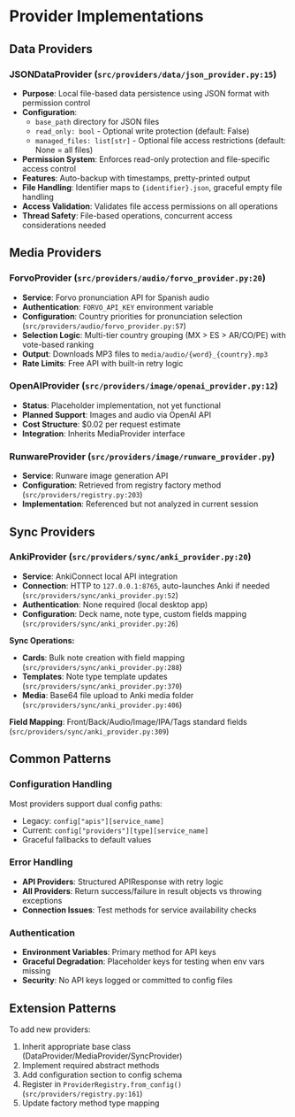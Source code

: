 # Provider Implementations

## Data Providers

### JSONDataProvider (`src/providers/data/json_provider.py:15`)
- **Purpose**: Local file-based data persistence using JSON format with permission control
- **Configuration**:
  - `base_path` directory for JSON files
  - `read_only: bool` - Optional write protection (default: False)
  - `managed_files: list[str]` - Optional file access restrictions (default: None = all files)
- **Permission System**: Enforces read-only protection and file-specific access control
- **Features**: Auto-backup with timestamps, pretty-printed output
- **File Handling**: Identifier maps to `{identifier}.json`, graceful empty file handling
- **Access Validation**: Validates file access permissions on all operations
- **Thread Safety**: File-based operations, concurrent access considerations needed

## Media Providers

### ForvoProvider (`src/providers/audio/forvo_provider.py:20`)
- **Service**: Forvo pronunciation API for Spanish audio
- **Authentication**: `FORVO_API_KEY` environment variable
- **Configuration**: Country priorities for pronunciation selection (`src/providers/audio/forvo_provider.py:57`)
- **Selection Logic**: Multi-tier country grouping (MX > ES > AR/CO/PE) with vote-based ranking
- **Output**: Downloads MP3 files to `media/audio/{word}_{country}.mp3`
- **Rate Limits**: Free API with built-in retry logic

### OpenAIProvider (`src/providers/image/openai_provider.py:12`)
- **Status**: Placeholder implementation, not yet functional
- **Planned Support**: Images and audio via OpenAI API
- **Cost Structure**: $0.02 per request estimate
- **Integration**: Inherits MediaProvider interface

### RunwareProvider (`src/providers/image/runware_provider.py`)
- **Service**: Runware image generation API
- **Configuration**: Retrieved from registry factory method (`src/providers/registry.py:203`)
- **Implementation**: Referenced but not analyzed in current session

## Sync Providers

### AnkiProvider (`src/providers/sync/anki_provider.py:20`)
- **Service**: AnkiConnect local API integration
- **Connection**: HTTP to `127.0.0.1:8765`, auto-launches Anki if needed (`src/providers/sync/anki_provider.py:52`)
- **Authentication**: None required (local desktop app)
- **Configuration**: Deck name, note type, custom fields mapping (`src/providers/sync/anki_provider.py:26`)

**Sync Operations:**
- **Cards**: Bulk note creation with field mapping (`src/providers/sync/anki_provider.py:288`)
- **Templates**: Note type template updates (`src/providers/sync/anki_provider.py:370`)
- **Media**: Base64 file upload to Anki media folder (`src/providers/sync/anki_provider.py:406`)

**Field Mapping**: Front/Back/Audio/Image/IPA/Tags standard fields (`src/providers/sync/anki_provider.py:309`)

## Common Patterns

### Configuration Handling
Most providers support dual config paths:
- Legacy: `config["apis"][service_name]`
- Current: `config["providers"][type][service_name]`
- Graceful fallbacks to default values

### Error Handling
- **API Providers**: Structured APIResponse with retry logic
- **All Providers**: Return success/failure in result objects vs throwing exceptions
- **Connection Issues**: Test methods for service availability checks

### Authentication
- **Environment Variables**: Primary method for API keys
- **Graceful Degradation**: Placeholder keys for testing when env vars missing
- **Security**: No API keys logged or committed to config files

## Extension Patterns

To add new providers:
1. Inherit appropriate base class (DataProvider/MediaProvider/SyncProvider)
2. Implement required abstract methods
3. Add configuration section to config schema
4. Register in `ProviderRegistry.from_config()` (`src/providers/registry.py:161`)
5. Update factory method type mapping
